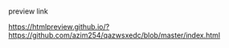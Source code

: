#


preview link

https://htmlpreview.github.io/?https://github.com/azim254/qazwsxedc/blob/master/index.html